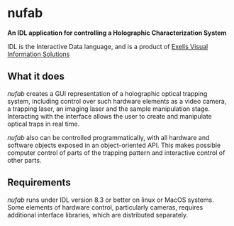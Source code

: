 # nufab

**An IDL application for controlling a 
Holographic Characterization System**

IDL is the Interactive Data language, and is a product of
[Exelis Visual Information Solutions](http://www.exelisvis.com)

## What it does

*nufab* creates a GUI representation of a holographic optical
trapping system, including control over such hardware elements
as a video camera, a trapping laser, an imaging laser and the
sample manipulation stage.  Interacting with the interface
allows the user to create and manipulate optical traps in real time.

*nufab* also can be controlled programmatically, with all hardware
and software objects exposed in an object-oriented API.  This makes
possible computer control of parts of the trapping pattern and
interactive control of other parts.

## Requirements

*nufab* runs under IDL version 8.3 or better on linux or MacOS systems.
Some elements of hardware control, particularly cameras, requires
additional interface libraries, which are distributed separately.
